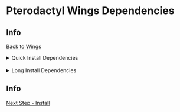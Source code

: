 # Pterodactyl Wings Dependencies

## Info

[Back to Wings](/Pterodactyl/2%20-%20Wings)

<details>
<summary>Quick Install Dependencies</summary>
<p>

```sh
Text
```

</p>
</details>
&nbsp;

<details>
<summary>Long Install Dependencies</summary>
<p>

### Docker

```sh
sudo dnf install -y dnf-utils device-mapper-persistent-data lvm2

sudo dnf config-manager --add-repo=https://download.docker.com/linux/centos/docker-ce.repo

sudo dnf install -y https://download.docker.com/linux/centos/7/x86_64/stable/Packages/containerd.io-1.2.10-3.2.el7.x86_64.rpm

dnf install -y docker-ce --nobest

sudo systemctl enable --now docker
```

### MariaDB

You only need to install MariaDB if the panel is not on the same machine

```sh
sudo dnf install -y mariadb mariadb-server

systemctl enable --now mariadb
```

### FirewallD changes

```sh
sudo firewall-cmd --add-port 8080/tcp --permanent
sudo firewall-cmd --add-port 2022/tcp --permanent
sudo firewall-cmd --add-port 3306/tcp --permanent
sudo firewall-cmd --permanent --zone=trusted --change-interface=pterodactyl0
sudo firewall-cmd --zone=trusted --add-masquerade --permanent
sudo firewall-cmd --reload
```

</p>
</details>

## Info

[Next Step - Install](/Pterodactyl/2%20-%20Wings/2%20-%20Install.md)
